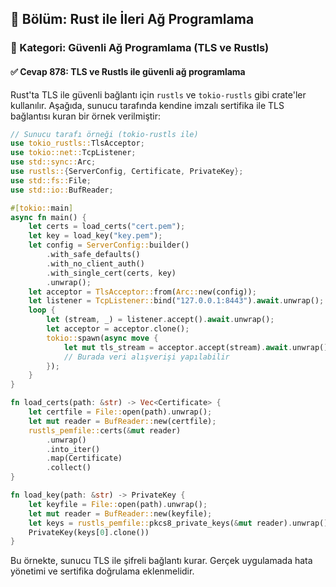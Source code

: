 ## 📘 Bölüm: Rust ile İleri Ağ Programlama  
### 🔹 Kategori: Güvenli Ağ Programlama (TLS ve Rustls)  
#### ✅ Cevap 878: TLS ve Rustls ile güvenli ağ programlama

Rust'ta TLS ile güvenli bağlantı için `rustls` ve `tokio-rustls` gibi crate'ler kullanılır. Aşağıda, sunucu tarafında kendine imzalı sertifika ile TLS bağlantısı kuran bir örnek verilmiştir:

```rust
// Sunucu tarafı örneği (tokio-rustls ile)
use tokio_rustls::TlsAcceptor;
use tokio::net::TcpListener;
use std::sync::Arc;
use rustls::{ServerConfig, Certificate, PrivateKey};
use std::fs::File;
use std::io::BufReader;

#[tokio::main]
async fn main() {
    let certs = load_certs("cert.pem");
    let key = load_key("key.pem");
    let config = ServerConfig::builder()
        .with_safe_defaults()
        .with_no_client_auth()
        .with_single_cert(certs, key)
        .unwrap();
    let acceptor = TlsAcceptor::from(Arc::new(config));
    let listener = TcpListener::bind("127.0.0.1:8443").await.unwrap();
    loop {
        let (stream, _) = listener.accept().await.unwrap();
        let acceptor = acceptor.clone();
        tokio::spawn(async move {
            let mut tls_stream = acceptor.accept(stream).await.unwrap();
            // Burada veri alışverişi yapılabilir
        });
    }
}

fn load_certs(path: &str) -> Vec<Certificate> {
    let certfile = File::open(path).unwrap();
    let mut reader = BufReader::new(certfile);
    rustls_pemfile::certs(&mut reader)
        .unwrap()
        .into_iter()
        .map(Certificate)
        .collect()
}

fn load_key(path: &str) -> PrivateKey {
    let keyfile = File::open(path).unwrap();
    let mut reader = BufReader::new(keyfile);
    let keys = rustls_pemfile::pkcs8_private_keys(&mut reader).unwrap();
    PrivateKey(keys[0].clone())
}
```

Bu örnekte, sunucu TLS ile şifreli bağlantı kurar. Gerçek uygulamada hata yönetimi ve sertifika doğrulama eklenmelidir.
